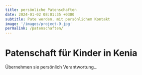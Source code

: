 ```yaml
---
title: persönliche Patenschaften
date: 2024-01-02 08:01:35 +0300
subtitle: Pate werden, mit persönlichem Kontakt
image: '/images/project-9.jpg'
permalink: /patenschaften/
---
```


# Patenschaft für Kinder in Kenia

Übernehmen sie persönlich Verantwortung...